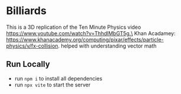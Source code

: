 # Billiards
This is a 3D replication of the Ten Minute Physics video https://www.youtube.com/watch?v=ThhdlMbGT5g.\
Khan Acadamey: https://www.khanacademy.org/computing/pixar/effects/particle-physics/v/fx-collision.
helped with understanding vector math

## Run Locally
* run `npm i` to install all dependencies
* run `npx vite` to start the server